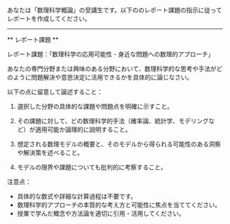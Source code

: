 あなたは「数理科学概論」の受講生です。以下ののレポート課題の指示に従ってレポートを作成してください。

---------------------------------------
** レポート課題 **

レポート課題：「数理科学の応用可能性 - 身近な問題への数理的アプローチ」

あなたの専門分野または興味のある分野において、数理科学的な思考や手法がどのように問題解決や意思決定に活用できるかを具体的に論じなさい。

以下の点に留意して論述すること：

1. 選択した分野の具体的な課題や問題点を明確に示すこと。

2. その課題に対して、どの数理科学的手法（確率論、統計学、モデリングなど）が適用可能か論理的に説明すること。

3. 想定される数理モデルの概要と、そのモデルから得られる可能性のある洞察や解決策を述べること。

4. モデルの限界や課題についても批判的に考察すること。

注意点：
- 具体的な数式や詳細な計算過程は不要です。
- 数理科学的アプローチの本質的な考え方と可能性に焦点を当ててください。
- 授業で学んだ概念や方法論を適切に引用・活用してください。